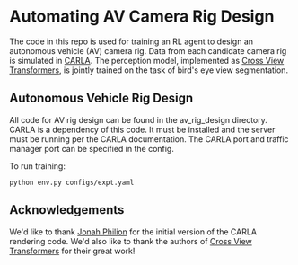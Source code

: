 # Automating AV Camera Rig Design

The code in this repo is used for training an RL agent to design an autonomous vehicle (AV) camera rig. Data from each candidate camera rig is simulated in [CARLA](https://carla.org/). The perception model, implemented as [Cross View Transformers](https://github.com/bradyz/cross_view_transformers), is jointly trained on the task of bird's eye view segmentation.

## Autonomous Vehicle Rig Design

All code for AV rig design can be found in the av_rig_design directory. CARLA is a dependency of this code. It must be installed and the server must be running per the CARLA documentation. The CARLA port and traffic manager port can be specified in the config.

To run training:

```
python env.py configs/expt.yaml
```
## Acknowledgements

We'd like to thank [Jonah Philion](https://www.cs.toronto.edu/~jphilion/) for the initial version of the CARLA rendering code. We'd also like to thank the authors of [Cross View Transformers](https://github.com/bradyz/cross_view_transformers) for their great work!
